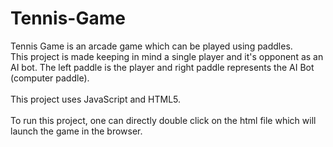 # Tennis-Game
Tennis Game is an arcade game which can be played using paddles. <br>This project is made keeping in mind a single player and it's opponent as an AI bot. The left paddle is the player and right paddle represents the AI Bot (computer paddle). </br>
<br>This project uses JavaScript and HTML5. </br>
<br>To run this project, one can directly double click on the html file which will launch the game in the browser. </br>

